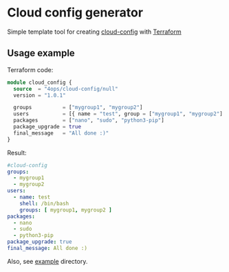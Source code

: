 # Cloud config generator

Simple template tool for creating [cloud-config](https://cloudinit.readthedocs.io/en/latest/topics/examples.html) with [Terraform](https://www.terraform.io/)

## Usage example

Terraform code:

```terraform
module cloud_config {
  source  = "4ops/cloud-config/null"
  version = "1.0.1"

  groups          = ["mygroup1", "mygroup2"]
  users           = [{ name = "test", group = ["mygroup1", "mygroup2"] }]
  packages        = ["nano", "sudo", "python3-pip"]
  package_upgrade = true
  final_message   = "All done :)"
}
```

Result:

```yaml
#cloud-config
groups:
  - mygroup1
  - mygroup2
users:
  - name: test
    shell: /bin/bash
    groups: [ mygroup1, mygroup2 ]
packages:
  - nano
  - sudo
  - python3-pip
package_upgrade: true
final_message: All done :)
```

Also, see [example](/example) directory.
